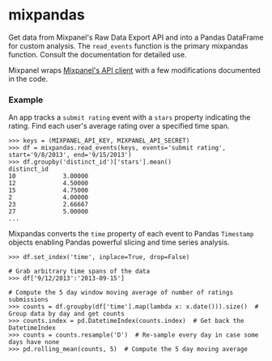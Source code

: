# mixpandas

Get data from Mixpanel's Raw Data Export API and into a Pandas DataFrame for
custom analysis. The `read_events` function is the primary mixpandas function. Consult the documentation for
detailed use.

Mixpanel wraps [Mixpanel's API client](https://mixpanel.com/site_media//api/v2/mixpanel.py) with a few modifications
documented in the code.

### Example
An app tracks a `submit rating` event with a `stars` property indicating the rating.
Find each user's average rating over a specified time span.

    >>> keys = (MIXPANEL_API_KEY, MIXPANEL_API_SECRET)
    >>> df = mixpandas.read_events(keys, events='submit rating', start='9/8/2013', end='9/15/2013')
    >>> df.groupby('distinct_id')['stars'].mean()
    distinct_id
    10             3.00000
    12             4.50000
    15             4.75000
    2              4.00000
    23             2.66667
    27             5.00000
    ...

Mixpandas converts the `time` property of each event to Pandas `Timestamp` objects enabling Pandas powerful 
slicing and time series analysis.

    >>> df.set_index('time', inplace=True, drop=False)
    
    # Grab arbitrary time spans of the data
    >>> df['9/12/2013':'2013-09-15']
    
    # Compute the 5 day window moving average of number of ratings submissions
    >>> counts = df.groupby(df['time'].map(lambda x: x.date())).size()  # Group data by day and get counts
    >>> counts.index = pd.DatetimeIndex(counts.index)  # Get back the DatetimeIndex
    >>> counts = counts.resample('D')  # Re-sample every day in case some days have none
    >>> pd.rolling_mean(counts, 5)  # Compute the 5 day moving average

